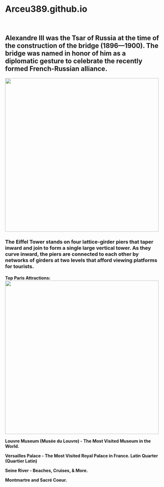 # Arceu389.github.io

​
<h2> Alexandre III was the Tsar of Russia at the time of the construction of the bridge (1896—1900). The bridge was named in honor of him as a diplomatic gesture to celebrate the recently formed French-Russian alliance.</h2>

<img src ="https://t4.ftcdn.net/jpg/02/96/15/35/360_F_296153501_B34baBHDkFXbl5RmzxpiOumF4LHGCvAE.jpg" width = 500>

<h3> The Eiffel Tower stands on four lattice-girder piers that taper inward and join to form a single large vertical tower. As they curve inward, the piers are connected to each other by networks of girders at two levels that afford viewing platforms for tourists.</h3>

<h4> Top Paris Attractions: 
<img src = "https://encrypted-tbn0.gstatic.com/images?q=tbn:ANd9GcSoDn5BxDcsJVv-awR6jff54_XdPw5vVx_i7ttgA-M-wsKIu58bBIu4eBAadGYqHugCtBk:https://media.cntraveler.com/photos/57d961ce3e6b32bf25f5ad0f/16:9/w_2560,c_limit/most-beautiful-paris-louvre-GettyImages-536267205.jpg&usqp=CAU" width = 500>


Louvre Museum (Musée du Louvre) - The Most Visited Museum in the World.

Versailles Palace - The Most Visited Royal Palace in France.
Latin Quarter (Quartier Latin)

Seine River - Beaches, Cruises, & More.

Montmartre and Sacré Coeur. </h4>
        
</html>
